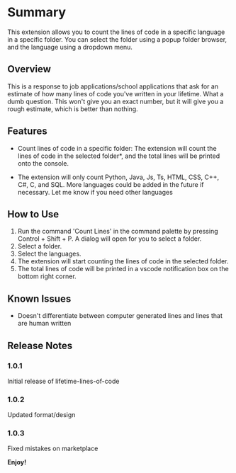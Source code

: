 # Summary
This extension allows you to count the lines of code in a specific language in a specific folder. You can select the folder using a popup folder browser, and the language using a dropdown menu. 

## Overview

This is a response to job applications/school applications that ask for an estimate of how many lines of code you've written in your lifetime. What a dumb question. This won't give you an exact number, but it will give you a rough estimate, which is better than nothing. 

## Features

* Count lines of code in a specific folder: The extension will count the lines of code in the selected folder*, and the total lines will be printed onto the console.

* The extension will only count Python, Java, Js, Ts, HTML, CSS, C++, C#, C, and SQL. More languages could be added in the future if necessary. Let me know if you need other languages

## How to Use

1. Run the command 'Count Lines' in the command palette by pressing Control + Shift + P. A dialog will open for you to select a folder.
2. Select a folder. 
3. Select the languages.
4. The extension will start counting the lines of code in the selected folder.
5. The total lines of code will be printed in a vscode notification box on the bottom right corner.

## Known Issues

* Doesn't differentiate between computer generated lines and lines that are human written 

## Release Notes


### 1.0.1

Initial release of lifetime-lines-of-code

### 1.0.2

Updated format/design 

### 1.0.3 

Fixed mistakes on marketplace


**Enjoy!**